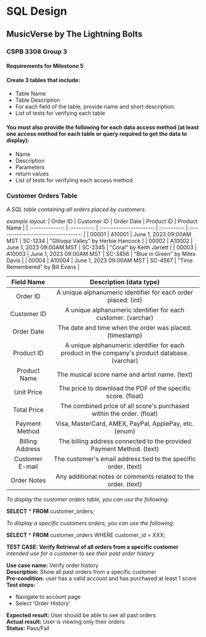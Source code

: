 # SQL Design
## MusicVerse by The Lightning Bolts
### CSPB 3308 Group 3

#### Requirements for Milestone 5
#### Create 3 tables that include:
+ Table Name
+ Table Description
+ For each field of the table, provide name and short description.
+ List of tests for verifying each table

#### You must also provide the following for each data access method (at least one access method for each table or query required to get the data to display):
+ Name
+ Description
+ Parameters
+ return values
+ List of tests for verifyiing each access method

### Customer Orders Table
*A SQL table containing all orders placed by customers.*

*example layout:*
| Order ID        | Customer ID | Order Date               | Product ID  | Product Name                        |
| :-------------: | :---------: | :---------------------:  | :---------: | :---------------------------------: |
| 00001           | A10001      | June 1, 2023 09:00AM MST | SC-1234     | "Oliloqui Valley" by Herbie Hancock |
| 00002           | A10002      | June 1, 2023 09:00AM MST | SC-2345     | "Coral" by Keith Jarrett            |
| 00003           | A10003      | June 1, 2023 09:00AM MST | SC-3456     | "Blue in Green" by Miles Davis      |
| 00004           | A10004      | June 1, 2023 09:00AM MST | SC-4567     | "Time Remembered" by Bill Evans     |

| Field Name       | Description (data type)                                                                         |
| :--------------: | :-------------------------------------------------------------:                                 |
| Order ID         | A unique alphanumeric identifier for each order placed. (int)                                   | 
| Customer ID      | A unique alphanumeric identifier for each customer.  (varchar)                                  | 
| Order Date       | The date and time when the order was placed.         (timestamp)                                | 
| Product ID       | A unique alphanumeric identifier for each product in the company's product database. (varchar)  |
| Product Name     | The musical score name and artist name.    (text)                                               |
| Unit Price       | The price to download the PDF of the specific score. (float)                                    |
| Total Price      | The combined price of all score's purchased within the order. (float)                           |
| Payment Method   | Visa, MasterCard, AMEX, PayPal, ApplePay, etc.  (enum)                                          |
| Billing Address  | The billing address connected to the provided Payment Method. (text)                            |
| Customer E-mail  | The customer's email address tied to the specific order.   (text)                               |
| Order Notes      | Any additional notes or comments related to the order.    (text)                                |

*To display the customer orders table, you can use the following:*

**SELECT** * **FROM** customer_orders;

*To display a specific customers orders, you can use the following:*

**SELECT** * **FROM** customer_orders WHERE customer_id = XXX;

**TEST CASE: Verify Retrieval of all orders from a specific customer**
*intended use for a customer to see their past order history*

**Use case name:** Verify order history  
**Description:** Show all past orders from a specific customer  
**Pre-condition:** user has a valid account and has purchased at least 1 score  
**Test steps:**  
+ Navigate to account page  
+ Select 'Order History'  

**Expected result:** User should be able to see all past orders  
**Actual result:** User is viewing only their orders  
**Status:** Pass/Fail  
